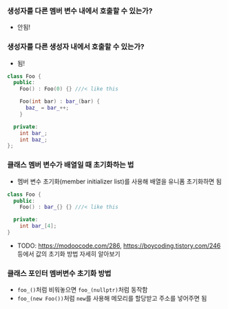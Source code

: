 ### 생성자를 다른 멤버 변수 내에서 호출할 수 있는가?
* 안됨!

### 생성자를 다른 생성자 내에서 호출할 수 있는가?
* 됨!
```c++
class Foo {
  public:
    Foo() : Foo(0) {} ///< like this

    Foo(int bar) : bar_(bar) {
      baz_ = bar_++;
    }

  private:
    int bar_;
    int baz_;
};
```

### 클래스 멤버 변수가 배열일 때 초기화하는 법
* 멤버 변수 초기화(member initializer list)를 사용해 배열을 유니폼 초기화하면 됨
```c++
class Foo {
  public:
    Foo() : bar_{} {} ///< like this

  private:
    int bar_[4];
}
```
* TODO: https://modoocode.com/286, https://boycoding.tistory.com/246 등에서 값의 초기화 방법 자세히 알아보기

### 클래스 포인터 멤버변수 초기화 방법
* `foo_()`처럼 비워놓으면 `foo_(nullptr)`처럼 동작함
* `foo_(new Foo())`처럼 `new`를 사용해 메모리를 할당받고 주소를 넣어주면 됨